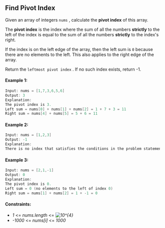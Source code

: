 ##  Find Pivot Index

Given an array of integers ```nums``` , calculate the **pivot index** of this array.

The **pivot index** is the index where the sum of all the numbers **strictly** to the left of the index is equal to the sum of all the numbers **strictly** to the index's right.

If the index is on the left edge of the array, then the left sum is ```0``` because there are no elements to the left. This also applies to the right edge of the array.

Return the ```leftmost pivot index``` . If no such index exists, return -1.

#### Example 1:
```cpp
Input: nums = [1,7,3,6,5,6]
Output: 3
Explanation:
The pivot index is 3.
Left sum = nums[0] + nums[1] + nums[2] = 1 + 7 + 3 = 11
Right sum = nums[4] + nums[5] = 5 + 6 = 11
```

#### Example 2:

```cpp
Input: nums = [1,2,3]
Output: -1
Explanation:
There is no index that satisfies the conditions in the problem statement.
```

#### Example 3:
```cpp
Input: nums = [2,1,-1]
Output: 0
Explanation:
The pivot index is 0.
Left sum = 0 (no elements to the left of index 0)
Right sum = nums[1] + nums[2] = 1 + -1 = 0

```

#### Constraints:
- *1* <= *nums.length* <= *<img src="https://latex.codecogs.com/svg.image?10^{4}" title="10^{4}" />*
- *-1000* <= *nums[i]* <= *1000*
